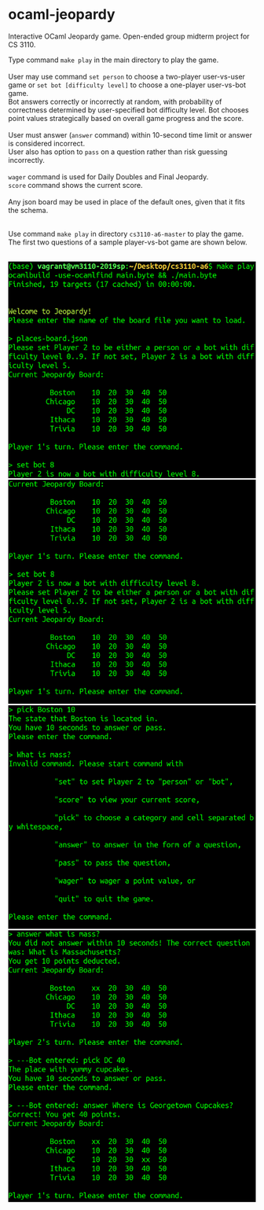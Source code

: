 # ocaml-jeopardy
Interactive OCaml Jeopardy game. Open-ended group midterm project for CS 3110. 

Type command `make play` in the main directory to play the game. <br><br>
User may use command `set person` to choose a two-player user-vs-user game or `set bot [difficulty level]` to choose a one-player user-vs-bot game. <br>
Bot answers correctly or incorrectly at random, with probability of correctness determined by user-specified bot difficulty level. Bot chooses point values strategically based on overall game progress and the score. <br><br>
User must answer (`answer` command) within 10-second time limit or answer is considered incorrect. <br>
User also has option to `pass` on a question rather than risk guessing incorrectly. <br><br>
`wager` command is used for Daily Doubles and Final Jeopardy. <br>
`score` command shows the current score. <br><br>
Any json board may be used in place of the default ones, given that it fits the schema. <br><br>

Use command `make play` in directory `cs3110-a6-master` to play the game. The first two questions of a sample player-vs-bot game are shown below. <br><br>

![display1](display1.PNG)<br>
![display2](display2.PNG)<br>
![display3](display3.PNG)<br>
![display4](display4.PNG)
